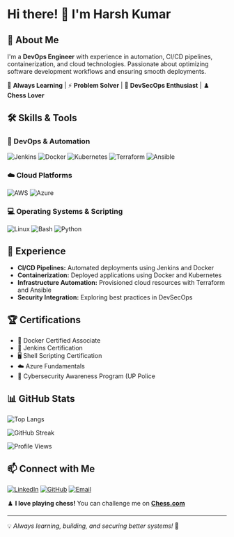 # Hi there! 👋 I'm Harsh Kumar

## 🚀 About Me
I'm a **DevOps Engineer** with experience in automation, CI/CD pipelines, containerization, and cloud technologies. Passionate about optimizing software development workflows and ensuring smooth deployments.

🌱 **Always Learning** | ⚡ **Problem Solver** | 🔐 **DevSecOps Enthusiast** | ♟️ **Chess Lover**

## 🛠️ Skills & Tools

### 🚀 DevOps & Automation
![Jenkins](https://img.shields.io/badge/Jenkins-%232C5263.svg?style=flat&logo=Jenkins&logoColor=white) ![Docker](https://img.shields.io/badge/Docker-%230db7ed.svg?style=flat&logo=docker&logoColor=white) ![Kubernetes](https://img.shields.io/badge/Kubernetes-%23326ce5.svg?style=flat&logo=kubernetes&logoColor=white) ![Terraform](https://img.shields.io/badge/Terraform-%235835CC.svg?style=flat&logo=terraform&logoColor=white) ![Ansible](https://img.shields.io/badge/Ansible-%23EE0000.svg?style=flat&logo=ansible&logoColor=white)

### ☁️ Cloud Platforms
![AWS](https://img.shields.io/badge/AWS-%23FF9900.svg?style=flat&logo=amazonaws&logoColor=white) ![Azure](https://img.shields.io/badge/Azure-%230072C6.svg?style=flat&logo=microsoftazure&logoColor=white)

### 💻 Operating Systems & Scripting
![Linux](https://img.shields.io/badge/Linux-%23FCC624.svg?style=flat&logo=linux&logoColor=black) ![Bash](https://img.shields.io/badge/Bash-%23121011.svg?style=flat&logo=gnu-bash&logoColor=white) ![Python](https://img.shields.io/badge/Python-%233776AB.svg?style=flat&logo=python&logoColor=white)

## 📌 Experience
- **CI/CD Pipelines:** Automated deployments using Jenkins and Docker
- **Containerization:** Deployed applications using Docker and Kubernetes
- **Infrastructure Automation:** Provisioned cloud resources with Terraform and Ansible
- **Security Integration:** Exploring best practices in DevSecOps

## 🏆 Certifications
- 🐳 Docker Certified Associate
- 🔧 Jenkins Certification
- 🖥️ Shell Scripting Certification
- ☁️ Azure Fundamentals
- 🔐 Cybersecurity Awareness Program (UP Police

## 📊 GitHub Stats

![Top Langs](https://github-readme-stats.vercel.app/api/top-langs/?username=hrshkumar&layout=compact&theme=radical)

![GitHub Streak](https://github-readme-streak-stats.herokuapp.com/?user=hrshkumar&theme=radical)

![Profile Views](https://komarev.com/ghpvc/?username=hrshkumar&label=Profile%20Views&color=brightgreen&style=flat)


## 📫 Connect with Me
[![LinkedIn](https://img.shields.io/badge/LinkedIn-%230077B5.svg?style=flat&logo=linkedin&logoColor=white)](https://www.linkedin.com/in/harshkumar2309/) [![GitHub](https://img.shields.io/badge/GitHub-%23121011.svg?style=flat&logo=github&logoColor=white)](https://github.com/hrshkumar) [![Email](https://img.shields.io/badge/Email-D14836.svg?style=flat&logo=gmail&logoColor=white)](mailto:rawatharsh2309@gmail.com)

♟️ **I love playing chess!** You can challenge me on **[Chess.com](https://www.chess.com/member/HarshRawatGambit)**

---
💡 *Always learning, building, and securing better systems!* 🚀
